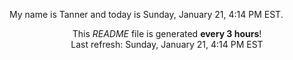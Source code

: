 My name is Tanner and today is Sunday, January 21, 4:14 PM EST.

<p align="center">This <i>README</i> file is generated <b>every 3 hours</b>!</br>Last refresh: Sunday, January 21, 4:14 PM EST<br /></p>
